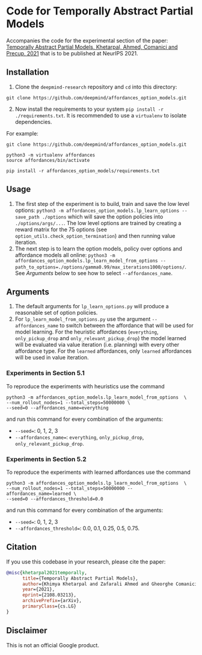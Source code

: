 # Code for Temporally Abstract Partial Models

Accompanies the code for the experimental section of the paper:
[Temporally Abstract Partial Models, Khetarpal, Ahmed, Comanici and Precup, 2021](https://arxiv.org/abs/2108.03213)
that is to be published at NeurIPS 2021.

## Installation

1. Clone the `deepmind-research` repository and `cd` into this directory:
```
git clone https://github.com/deepmind/affordances_option_models.git
```

2. Now install the requirements to your system
`pip install -r ./requirements.txt`. It is recommended
to use a `virtualenv` to isolate dependencies.

For example:
```
git clone https://github.com/deepmind/affordances_option_models.git

python3 -m virtualenv affordances
source affordances/bin/activate

pip install -r affordances_option_models/requirements.txt
```

## Usage

1. The first step of the experiment is to build, train and save the low level
options: `python3 -m affordances_option_models.lp_learn_options --save_path ./options`
which will save the option policies into `./options/args/...`. The low level
options are trained by creating a reward matrix for the 75 options (see
`option_utils.check_option_termination`) and then running value iteration.
2. The next step is to learn the option models, policy over options and
affordance models all online:
`python3 -m affordances_option_models.lp_learn_model_from_options --path_to_options=./options/gamma0.99/max_iterations1000/options/`.
See _Arguments_ below to see how to select `--affordances_name`.


## Arguments

1. The default arguments for `lp_learn_options.py` will produce a reasonable set
of option policies.
2. For `lp_learn_model_from_options.py` use the argument `--affordances_name` to
switch between the affordance that will be used for model learning. For the
heuristic affordances (`everything`, `only_pickup_drop` and
`only_relevant_pickup_drop`) the model learned will be evaluated via value
iteration (i.e. planning) with every other affordance type. For the `learned`
affordances, only `learned` affordances will be used in value iteration.


### Experiments in Section 5.1

To reproduce the experiments with heuristics use the command
```
python3 -m affordances_option_models.lp_learn_model_from_options  \
--num_rollout_nodes=1 --total_steps=50000000 \
--seed=0 --affordances_name=everything
```
and run this command for every combination of the arguments:
- `--seed=`: 0, 1, 2, 3
- `--affordances_name=`: `everything`, `only_pickup_drop`, `only_relevant_pickup_drop`.

### Experiments in Section 5.2

To reproduce the experiments with learned affordances use the command
```
python3 -m affordances_option_models.lp_learn_model_from_options  \
--num_rollout_nodes=1 --total_steps=50000000 --affordances_name=learned \
--seed=0 --affordances_threshold=0.0
```
and run this command for every combination of the arguments:
- `--seed=`: 0, 1, 2, 3
- `--affordances_threshold=`: 0.0, 0.1, 0.25, 0.5, 0.75.


## Citation

If you use this codebase in your research, please cite the paper:

```bibtex
@misc{khetarpal2021temporally,
      title={Temporally Abstract Partial Models},
      author={Khimya Khetarpal and Zafarali Ahmed and Gheorghe Comanici and Doina Precup},
      year={2021},
      eprint={2108.03213},
      archivePrefix={arXiv},
      primaryClass={cs.LG}
}
```

## Disclaimer

This is not an official Google product.
